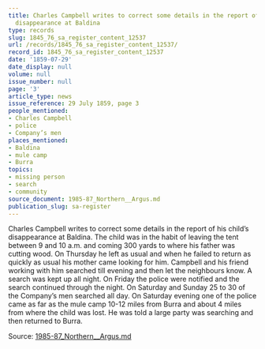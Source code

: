 ```yaml
---
title: Charles Campbell writes to correct some details in the report of his child’s
  disappearance at Baldina
type: records
slug: 1845_76_sa_register_content_12537
url: /records/1845_76_sa_register_content_12537/
record_id: 1845_76_sa_register_content_12537
date: '1859-07-29'
date_display: null
volume: null
issue_number: null
page: '3'
article_type: news
issue_reference: 29 July 1859, page 3
people_mentioned:
- Charles Campbell
- police
- Company’s men
places_mentioned:
- Baldina
- mule camp
- Burra
topics:
- missing person
- search
- community
source_document: 1985-87_Northern__Argus.md
publication_slug: sa-register
---
```


Charles Campbell writes to correct some details in the report of his child’s disappearance at Baldina.  The child was in the habit of leaving the tent between 9 and 10 a.m. and coming 300 yards to where his father was cutting wood.  On Thursday he left as usual and when he failed to return as quickly as usual his mother came looking for him.  Campbell and his friend working with him searched till evening and then let the neighbours know.  A search was kept up all night.  On Friday the police were notified and the search continued through the night.  On Saturday and Sunday 25 to 30 of the Company’s men searched all day.  On Saturday evening one of the police came as far as the mule camp 10-12 miles from Burra and about 4 miles from where the child was lost.  He was told a large party was searching and then returned to Burra.

Source: [1985-87_Northern__Argus.md](/downloads/markdown/1985-87_Northern__Argus.md)
